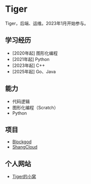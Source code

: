 # Tiger

Tiger，后端、运维。2023年1月开始参与。

## 学习经历

- [2020年起] 图形化编程
- [2021年起] Python
- [2023年起] C++
- [2025年起] Go、Java

## 能力

- 代码逻辑
- 图形化编程（Scratch）
- Python

## 项目

- [Blockgod](https://www.40code.com/#page=work&id=3973)
- [ShangCloud](https://api.yearnstudio.cn/)

## 个人网站

- [Tiger的小窝](https://tigercoder.top/)
